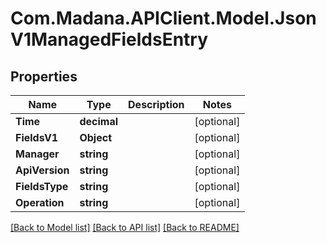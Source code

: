 
# Com.Madana.APIClient.Model.JsonV1ManagedFieldsEntry

## Properties

Name | Type | Description | Notes
------------ | ------------- | ------------- | -------------
**Time** | **decimal** |  | [optional] 
**FieldsV1** | **Object** |  | [optional] 
**Manager** | **string** |  | [optional] 
**ApiVersion** | **string** |  | [optional] 
**FieldsType** | **string** |  | [optional] 
**Operation** | **string** |  | [optional] 

[[Back to Model list]](../README.md#documentation-for-models)
[[Back to API list]](../README.md#documentation-for-api-endpoints)
[[Back to README]](../README.md)

